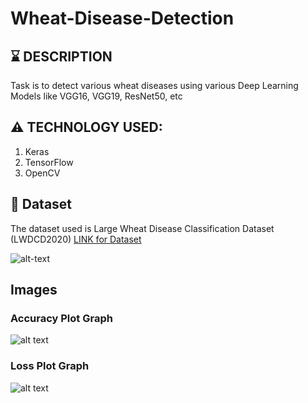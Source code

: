 # Wheat-Disease-Detection


## :hourglass: DESCRIPTION
Task is to detect various wheat diseases using various Deep Learning Models like VGG16, VGG19, ResNet50, etc


## :warning: TECHNOLOGY USED:
1. Keras
2. TensorFlow
3. OpenCV


## :file_folder: Dataset
The dataset used is Large Wheat Disease Classification Dataset (LWDCD2020) 
[LINK for Dataset](https://drive.google.com/drive/folders/1uO_yQBf4qZ7qH3U_P1DGHnFer1b9x3_d?usp=sharing)

![alt-text](https://github.com/lakshaygoyal425/Wheat-Disease-Detection/blob/main/Screenshot%20(61).png)

## Images

### Accuracy Plot Graph

![alt text](https://github.com/lakshaygoyal425/Wheat-Disease-Detection/blob/main/Accuracy%20Plot.png)

### Loss Plot Graph

![alt text](https://github.com/lakshaygoyal425/Wheat-Disease-Detection/blob/main/Loss%20Plot.png)
